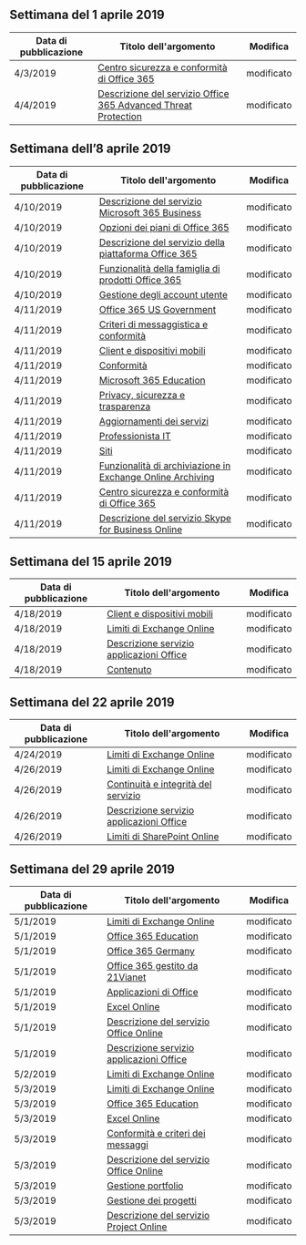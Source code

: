<!-- This file is generated automatically each week. Changes made to this file will be overwritten.-->




## <a name="week-of-april-01-2019"></a>Settimana del 1 aprile 2019


| Data di pubblicazione |Titolo dell'argomento | Modifica |
|------|------------|--------|
| 4/3/2019 | [Centro sicurezza e conformità di Office 365](/Office365/ServiceDescriptions/office-365-platform-service-description/office-365-securitycompliance-center) | modificato |
| 4/4/2019 | [Descrizione del servizio Office 365 Advanced Threat Protection](/Office365/ServiceDescriptions/office-365-advanced-threat-protection-service-description) | modificato |


## <a name="week-of-april-08-2019"></a>Settimana dell’8 aprile 2019


| Data di pubblicazione |Titolo dell'argomento | Modifica |
|------|------------|--------|
| 4/10/2019 | [Descrizione del servizio Microsoft 365 Business](/Office365/ServiceDescriptions/microsoft-365-business-service-description) | modificato |
| 4/10/2019 | [Opzioni dei piani di Office 365](/Office365/ServiceDescriptions/office-365-platform-service-description/office-365-plan-options) | modificato |
| 4/10/2019 | [Descrizione del servizio della piattaforma Office 365](/Office365/ServiceDescriptions/office-365-platform-service-description/office-365-platform-service-description) | modificato |
| 4/10/2019 | [Funzionalità della famiglia di prodotti Office 365](/Office365/ServiceDescriptions/office-365-platform-service-description/office-365-suite-features) | modificato |
| 4/10/2019 | [Gestione degli account utente](/Office365/ServiceDescriptions/office-365-platform-service-description/user-account-management) | modificato |
| 4/11/2019 | [Office 365 US Government](/Office365/ServiceDescriptions/office-365-platform-service-description/office-365-us-government/office-365-us-government) | modificato |
| 4/11/2019 | [Criteri di messaggistica e conformità](/Office365/ServiceDescriptions/exchange-online-protection-service-description/messaging-policy-and-compliance-servicedesc) | modificato |
| 4/11/2019 | [Client e dispositivi mobili](/Office365/ServiceDescriptions/exchange-online-service-description/clients-and-mobile-devices) | modificato |
| 4/11/2019 | [Conformità](/Office365/ServiceDescriptions/office-365-platform-service-description/compliance-servicedesc) | modificato |
| 4/11/2019 | [Microsoft 365 Education](/Office365/ServiceDescriptions/office-365-platform-service-description/microsoft-365-education) | modificato |
| 4/11/2019 | [Privacy, sicurezza e trasparenza](/Office365/ServiceDescriptions/office-365-platform-service-description/privacy-security-and-transparency) | modificato |
| 4/11/2019 | [Aggiornamenti dei servizi](/Office365/ServiceDescriptions/office-365-platform-service-description/service-updates) | modificato |
| 4/11/2019 | [Professionista IT](/Office365/ServiceDescriptions/sharepoint-online-service-description/it-professional) | modificato |
| 4/11/2019 | [Siti](/Office365/ServiceDescriptions/sharepoint-online-service-description/sites-servicedesc) | modificato |
| 4/11/2019 | [Funzionalità di archiviazione in Exchange Online Archiving](/Office365/ServiceDescriptions/exchange-online-archiving-service-description/archive-features) | modificato |
| 4/11/2019 | [Centro sicurezza e conformità di Office 365](/Office365/ServiceDescriptions/office-365-platform-service-description/office-365-securitycompliance-center) | modificato |
| 4/11/2019 | [Descrizione del servizio Skype for Business Online](/Office365/ServiceDescriptions/skype-for-business-online-service-description/skype-for-business-online-service-description) | modificato |


## <a name="week-of-april-15-2019"></a>Settimana del 15 aprile 2019


| Data di pubblicazione |Titolo dell'argomento | Modifica |
|------|------------|--------|
| 4/18/2019 | [Client e dispositivi mobili](/Office365/ServiceDescriptions/exchange-online-service-description/clients-and-mobile-devices) | modificato |
| 4/18/2019 | [Limiti di Exchange Online](/Office365/ServiceDescriptions/exchange-online-service-description/exchange-online-limits) | modificato |
| 4/18/2019 | [Descrizione servizio applicazioni Office](/Office365/ServiceDescriptions/office-applications-service-description/office-applications-service-description) | modificato |
| 4/18/2019 | [Contenuto](/Office365/ServiceDescriptions/sharepoint-online-service-description/content) | modificato |


## <a name="week-of-april-22-2019"></a>Settimana del 22 aprile 2019


| Data di pubblicazione |Titolo dell'argomento | Modifica |
|------|------------|--------|
| 4/24/2019 | [Limiti di Exchange Online](/Office365/ServiceDescriptions/exchange-online-service-description/exchange-online-limits) | modificato |
| 4/26/2019 | [Limiti di Exchange Online](/Office365/ServiceDescriptions/exchange-online-service-description/exchange-online-limits) | modificato |
| 4/26/2019 | [Continuità e integrità del servizio](/Office365/ServiceDescriptions/office-365-platform-service-description/service-health-and-continuity) | modificato |
| 4/26/2019 | [Descrizione servizio applicazioni Office](/Office365/ServiceDescriptions/office-applications-service-description/office-applications-service-description) | modificato |
| 4/26/2019 | [Limiti di SharePoint Online](/Office365/ServiceDescriptions/sharepoint-online-service-description/sharepoint-online-limits) | modificato |


## <a name="week-of-april-29-2019"></a>Settimana del 29 aprile 2019


| Data di pubblicazione |Titolo dell'argomento | Modifica |
|------|------------|--------|
| 5/1/2019 | [Limiti di Exchange Online](/Office365/ServiceDescriptions/exchange-online-service-description/exchange-online-limits) | modificato |
| 5/1/2019 | [Office 365 Education](/Office365/ServiceDescriptions/office-365-platform-service-description/office-365-education) | modificato |
| 5/1/2019 | [Office 365 Germany](/Office365/ServiceDescriptions/office-365-platform-service-description/office-365-germany) | modificato |
| 5/1/2019 | [Office 365 gestito da 21Vianet](/Office365/ServiceDescriptions/office-365-platform-service-description/office-365-operated-by-21vianet) | modificato |
| 5/1/2019 | [Applicazioni di Office](/Office365/ServiceDescriptions/office-applications-service-description/office-applications) | modificato |
| 5/1/2019 | [Excel Online](/Office365/ServiceDescriptions/office-online-service-description/excel-online) | modificato |
| 5/1/2019 | [Descrizione del servizio Office Online](/Office365/ServiceDescriptions/office-online-service-description/office-online-service-description) | modificato |
| 5/1/2019 | [Descrizione servizio applicazioni Office](/Office365/ServiceDescriptions/office-applications-service-description/office-applications-service-description) | modificato |
| 5/2/2019 | [Limiti di Exchange Online](/Office365/ServiceDescriptions/exchange-online-service-description/exchange-online-limits) | modificato |
| 5/3/2019 | [Limiti di Exchange Online](/Office365/ServiceDescriptions/exchange-online-service-description/exchange-online-limits) | modificato |
| 5/3/2019 | [Office 365 Education](/Office365/ServiceDescriptions/office-365-platform-service-description/office-365-education) | modificato |
| 5/3/2019 | [Excel Online](/Office365/ServiceDescriptions/office-online-service-description/excel-online) | modificato |
| 5/3/2019 | [Conformità e criteri dei messaggi](/Office365/ServiceDescriptions/exchange-online-service-description/message-policy-and-compliance) | modificato |
| 5/3/2019 | [Descrizione del servizio Office Online](/Office365/ServiceDescriptions/office-online-service-description/office-online-service-description) | modificato |
| 5/3/2019 | [Gestione portfolio](/Office365/ServiceDescriptions/project-online-service-description/portfolio-management) | modificato |
| 5/3/2019 | [Gestione dei progetti](/Office365/ServiceDescriptions/project-online-service-description/project-management) | modificato |
| 5/3/2019 | [Descrizione del servizio Project Online](/Office365/ServiceDescriptions/project-online-service-description/project-online-service-description) | modificato |
